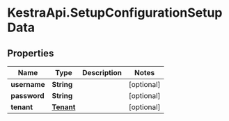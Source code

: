# KestraApi.SetupConfigurationSetupData

## Properties

Name | Type | Description | Notes
------------ | ------------- | ------------- | -------------
**username** | **String** |  | [optional] 
**password** | **String** |  | [optional] 
**tenant** | [**Tenant**](Tenant.md) |  | [optional] 


